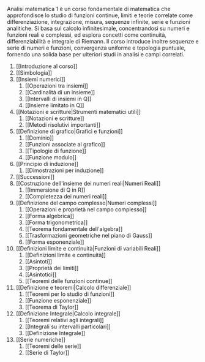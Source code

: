 Analisi matematica 1 è un corso fondamentale di matematica che approfondisce lo studio di funzioni continue, limiti e teorie correlate come differenziazione, integrazione, misura, sequenze infinite, serie e funzioni analitiche. Si basa sul calcolo infinitesimale, concentrandosi su numeri e funzioni reali e complessi, ed esplora concetti come continuità, differenziabilità e integrale di Riemann. Il corso introduce inoltre sequenze e serie di numeri e funzioni, convergenza uniforme e topologia puntuale, fornendo una solida base per ulteriori studi in analisi e campi correlati.

1. [[Introduzione al corso]]
2. [[Simbologia]]
3. [[Insiemi numerici]]
	1. [[Operazioni tra insiemi]]
	2. [[Cardinalità di un insieme]]
	3. [[Intervalli di insiemi in Q]]
	4. [[Insieme limitato in Q]]
4. [[Notazioni e scritture|Strumenti matematici utili]]
	1. [[Notazioni e scritture]]
	2. [[Metodi risolutivi importanti]]
5. [[Definizione di grafico|Grafici e funzioni]]
	1. [[Dominio]]
	2. [[Funzioni associate al grafico]]
	3. [[Tipologie di funzione]]
	4. [[Funzione modulo]]
6. [[Principio di induzione]]
	1. [[Dimostrazioni per induzione]]
7. [[Successioni]]
8. [[Costruzione dell'insieme dei numeri reali|Numeri Reali]]
	1. [[Immersione di Q in R]]
	2. [[Completezza dei numeri reali]]
9. [[Definizione del campo complesso|Numeri complessi]]
	1. [[Operazioni e proprietà nel campo complesso]]
	2. [[Forma algebrica]]
	3. [[Forma trigonometrica]]
	4. [[Teorema fondamentale dell'algebra]]
	5. [[Trasformazioni geometriche nel piano di Gauss]]
	6. [[Forma esponenziale]]
10. [[Definizioni limite e continuità|Funzioni di variabili Reali]]
	1. [[Definizioni limite e continuità]]
	2. [[Asintoti]]
	3. [[Proprietà dei limiti]]
	4. [[Asintotici]]
	5. [[Teoremi delle funzioni continue]]
11. [[Definizione e teoremi|Calcolo differenziale]]
	1. [[Teoremi per lo studio di funzioni]]
	2. [[Funzione esponenziale]]
	3. [[Teorema di Taylor]]
12. [[Definizione Integrale|Calcolo integrale]]
	1. [[Teoremi relativi agli integrali]]
	2. [[Integrali su intervalli particolari]]
	3. [[Definizione Integrale]]
13. [[Serie numeriche]]
	1. [[Teoremi delle serie]]
	2. [[Serie di Taylor]]
